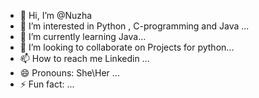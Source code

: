 - 👋 Hi, I’m @Nuzha
- 👀 I’m interested in Python , C-programming and Java ...
- 🌱 I’m currently learning Java...
- 💞️ I’m looking to collaborate on Projects for python...
- 📫 How to reach me Linkedin ...
- 😄 Pronouns: She\Her ...
- ⚡ Fun fact: ...

<!---
Cyberkaisen/Cyberkaisen is a ✨ special ✨ repository because its `README.md` (this file) appears on your GitHub profile.
You can click the Preview link to take a look at your changes.
--->
